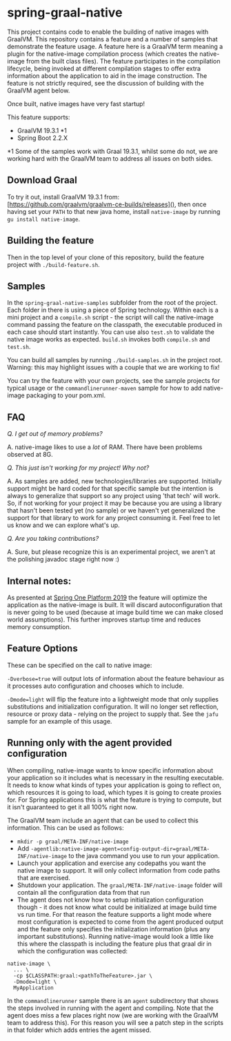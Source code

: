 # spring-graal-native

This project contains code to enable the building of native images with GraalVM.
This repository contains a feature and a number of samples that demonstrate the feature usage. A feature here is a GraalVM term meaning a plugin for the native-image compilation process (which creates the native-image from the built class files). The feature participates in the compilation lifecycle, being invoked at different compilation stages to offer extra information about the application to aid in the image construction. The feature is not strictly required, see the discussion of building with the GraalVM agent below.

Once built, native images have very fast startup!

This feature supports:

- GraalVM 19.3.1 *1
- Spring Boot 2.2.X

*1 Some of the samples work with Graal 19.3.1, whilst some do not, we are working hard with the GraalVM team to address all issues on both sides.

## Download Graal 
To try it out, install GraalVM 19.3.1 from: [https://github.com/graalvm/graalvm-ce-builds/releases](),
then once having set your `PATH` to that new java home, install `native-image` by running `gu install native-image`.

## Building the feature
Then in the top level of your clone of this repository, build the feature project with `./build-feature.sh`.

## Samples 
In the `spring-graal-native-samples` subfolder from the root of the
project. Each folder in there is using a piece of Spring technology. Within each
is a mini project and a `compile.sh` script - the script will call the 
native-image command passing the feature on the classpath, the executable produced
in each case should start instantly. You can use also `test.sh` to validate the native
image works as expected. `build.sh` invokes both `compile.sh` and `test.sh`.

You can build all samples by running `./build-samples.sh` in the project root. Warning: this may highlight issues with a couple that we are working to fix!

You can try the feature with your own projects, see the sample projects for typical usage or the `commandlinerunner-maven` sample for how to add native-image packaging to your pom.xml. 

## FAQ

*Q. I get out of memory problems?*

A. native-image likes to use a _lot_ of RAM. There have been problems observed at 8G.


*Q. This just isn't working for my project! Why not?*

A. As samples are added, new technologies/libraries are supported. Initially support
might be hard coded for that specific sample but the intention is always to generalize
that support so any project using 'that tech' will work. So, if not working for
your project it may be because you are using a library that hasn't been tested
yet (no sample) or we haven't yet generalized the support for that library to
work for any project consuming it. Feel free to let us know and we can explore
what's up.

*Q. Are you taking contributions?*

A. Sure, but please recognize this is an experimental project, we aren't at the
   polishing javadoc stage right now :)

## Internal notes:

As presented at [Spring One Platform 2019](https://www.youtube.com/watch?v=OxS66Q26ykA) the feature will optimize the application as the native-image is built. It will discard autoconfiguration that is never going to be used (because at image build time we can make closed world assumptions). This further improves startup time and reduces memory consumption.

## Feature Options

These can be specified on the call to native image:

`-Dverbose=true` will output lots of information about the feature behaviour as it processes auto configuration and chooses which to include.

`-Dmode=light` will flip the feature into a lightweight mode that only supplies
substitutions and initialization configuration. It will no longer set reflection, resource or proxy data - relying on the project to supply that. See the `jafu` sample for an example of this usage.

## Running only with the agent provided configuration

When compiling, native-image wants to know specific information about your application so it includes what is necessary in the resulting executable. It needs to know what kinds of types your application is going to reflect on, which resources it is going to load, which types it is going to create proxies for. For Spring applications this is what the feature is trying to compute, but it isn't guaranteed to get it all 100% right now.

The GraalVM team include an agent that can be used to collect this information. This can be used as follows:

* `mkdir -p graal/META-INF/native-image`
* Add `-agentlib:native-image-agent=config-output-dir=graal/META-INF/native-image` to the java command you use to run your application.
* Launch your application and exercise any codepaths you want the native image to support. It will only collect information from code paths that are exercised.
* Shutdown your application. The `graal/META-INF/native-image` folder will contain all the configuration data from that run
* The agent does not know how to setup initialization configuration though - it does not know what could be initialized at
image build time vs run time. For that reason the feature supports a light mode where most configuration is expected
 to come from the agent produced output and the feature only specifies the initialization information (plus any important substitutions).
Running native-image would look a little like this where the classpath is including the feature plus that graal dir in which the configuration was collected:

```
native-image \
  ... \
  -cp $CLASSPATH:graal:<pathToTheFeature>.jar \
  -Dmode=light \
  MyApplication
```
In the `commandlinerunner` sample there is an `agent` subdirectory that shows the steps involved in running with the agent and compiling. Note that the agent does miss a few places right now (we are working with the GraalVM team to address this). For this reason you will see a patch step in the scripts in that folder which adds entries the agent missed.
